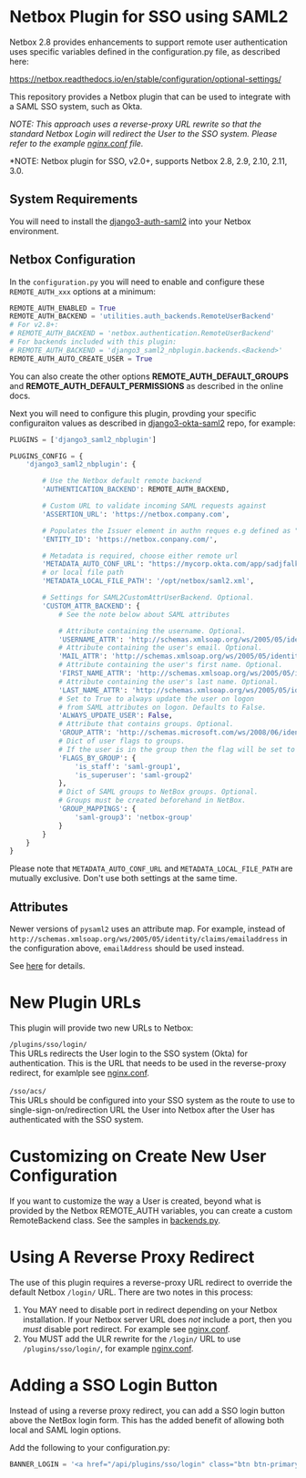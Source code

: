 # Netbox Plugin for SSO using SAML2

Netbox 2.8 provides enhancements to support remote user authentication uses specific
variables defined in the configuration.py file, as described here:

https://netbox.readthedocs.io/en/stable/configuration/optional-settings/

This repository provides a Netbox plugin that can be used to integrate with a SAML SSO system,
such as Okta.

*NOTE: This approach uses a reverse-proxy URL rewrite so that the standard Netbox Login will redirect
the User to the SSO system.  Please refer to the example [nginx.conf](nginx.conf) file.*

*NOTE: Netbox plugin for SSO, v2.0+, supports Netbox 2.8, 2.9, 2.10, 2.11, 3.0.

## System Requirements

You will need to install the [django3-auth-saml2](https://github.com/jeremyschulman/django3-auth-saml2)
into your Netbox environment.

## Netbox Configuration

In the `configuration.py` you will need to enable and configure these
`REMOTE_AUTH_xxx` options at a minimum:

```python
REMOTE_AUTH_ENABLED = True
REMOTE_AUTH_BACKEND = 'utilities.auth_backends.RemoteUserBackend'
# For v2.8+:
# REMOTE_AUTH_BACKEND = 'netbox.authentication.RemoteUserBackend'
# For backends included with this plugin:
# REMOTE_AUTH_BACKEND = 'django3_saml2_nbplugin.backends.<Backend>'
REMOTE_AUTH_AUTO_CREATE_USER = True
````

You can also create the other options **REMOTE_AUTH_DEFAULT_GROUPS** and
**REMOTE_AUTH_DEFAULT_PERMISSIONS** as described in the online docs.

Next you will need to configure this plugin, provding your specific
configuraiton values as described in
[django3-okta-saml2](https://github.com/jeremyschulman/django3-okta-saml2)
repo, for example:

```python
PLUGINS = ['django3_saml2_nbplugin']

PLUGINS_CONFIG = {
    'django3_saml2_nbplugin': {

        # Use the Netbox default remote backend
        'AUTHENTICATION_BACKEND': REMOTE_AUTH_BACKEND,

        # Custom URL to validate incoming SAML requests against
        'ASSERTION_URL': 'https://netbox.company.com',

        # Populates the Issuer element in authn reques e.g defined as "Audience URI (SP Entity ID)" in SSO
        'ENTITY_ID': 'https://netbox.conpany.com/',

        # Metadata is required, choose either remote url
        'METADATA_AUTO_CONF_URL': "https://mycorp.okta.com/app/sadjfalkdsflkads/sso/saml/metadata",
        # or local file path
        'METADATA_LOCAL_FILE_PATH': '/opt/netbox/saml2.xml',

        # Settings for SAML2CustomAttrUserBackend. Optional.
        'CUSTOM_ATTR_BACKEND': {
            # See the note below about SAML attributes

            # Attribute containing the username. Optional.
            'USERNAME_ATTR': 'http://schemas.xmlsoap.org/ws/2005/05/identity/claims/emailaddress',
            # Attribute containing the user's email. Optional.
            'MAIL_ATTR': 'http://schemas.xmlsoap.org/ws/2005/05/identity/claims/emailaddress',
            # Attribute containing the user's first name. Optional.
            'FIRST_NAME_ATTR': 'http://schemas.xmlsoap.org/ws/2005/05/identity/claims/givenname',
            # Attribute containing the user's last name. Optional.
            'LAST_NAME_ATTR': 'http://schemas.xmlsoap.org/ws/2005/05/identity/claims/surname',
            # Set to True to always update the user on logon
            # from SAML attributes on logon. Defaults to False.
            'ALWAYS_UPDATE_USER': False,
            # Attribute that contains groups. Optional.
            'GROUP_ATTR': 'http://schemas.microsoft.com/ws/2008/06/identity/claims/groups',
            # Dict of user flags to groups.
            # If the user is in the group then the flag will be set to True. Optional.
            'FLAGS_BY_GROUP': {
                'is_staff': 'saml-group1',
                'is_superuser': 'saml-group2'
            },
            # Dict of SAML groups to NetBox groups. Optional.
            # Groups must be created beforehand in NetBox.
            'GROUP_MAPPINGS': {
                'saml-group3': 'netbox-group'
            }
        }
    }
}
```

Please note that `METADATA_AUTO_CONF_URL` and `METADATA_LOCAL_FILE_PATH` are
mutually exclusive. Don't use both settings at the same time.

## Attributes

Newer versions of `pysaml2` uses an attribute map.
For example, instead of `http://schemas.xmlsoap.org/ws/2005/05/identity/claims/emailaddress` in the configuration above, `emailAddress` should be used instead.

See [here](https://github.com/IdentityPython/pysaml2/tree/master/src/saml2/attributemaps) for details.



# New Plugin URLs
This plugin will provide two new URLs to Netbox:

`/plugins/sso/login/`<br/>
This URLs redirects the User login to the SSO system (Okta) for authentication.  This is the URL that needs
to be used in the reverse-proxy redirect, for examlple see [nginx.conf](nginx.conf#L35).
<br/><br/>
`/sso/acs/`<br/>
This URLs should be configured into your SSO system as the route to use to single-sign-on/redirection URL the User into Netbox
after the User has authenticated with the SSO system.

# Customizing on Create New User Configuration
If you want to customize the way a User is created, beyond what is provided by the
Netbox REMOTE_AUTH variables, you can create a custom RemoteBackend class.  See
the samples in [backends.py](django3_saml2_nbplugin/backends.py).

# Using A Reverse Proxy Redirect
The use of this plugin requires a reverse-proxy URL redirect to override the default Netbox `/login/` URL.  There
are two notes in this process:

   1.  You MAY need to disable port in redirect depending on your Netbox installation.  If your Netbox server URL
   does _not_ include a port, then you _must_ disable port redirect.  For example see [nginx.conf](nginx.conf#L19).
   1.  You MUST add the ULR rewrite for the `/login/` URL to use `/plugins/sso/login/`, for example [nginx.conf](nginx.conf#L35).

# Adding a SSO Login Button

Instead of using a reverse proxy redirect, you can add a SSO login button above
the NetBox login form. This has the added benefit of allowing both local
and SAML login options.

Add the following to your configuration.py:
```python
BANNER_LOGIN = '<a href="/api/plugins/sso/login" class="btn btn-primary btn-block">Login with SSO</a>'
```

